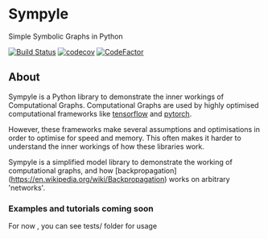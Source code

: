 # Sympyle 
Simple Symbolic Graphs in Python


[![Build Status](https://travis-ci.com/harveyslash/sympyle.svg?branch=master)](https://travis-ci.com/harveyslash/sympyle)
[![codecov](https://codecov.io/gh/harveyslash/Sympyle/branch/master/graph/badge.svg)](https://codecov.io/gh/harveyslash/Sympyle)
[![CodeFactor](https://www.codefactor.io/repository/github/harveyslash/sympyle/badge/master)](https://www.codefactor.io/repository/github/harveyslash/sympyle/overview/master)


## About
Sympyle is a Python library to demonstrate the inner workings of Computational
Graphs. Computational Graphs are used by highly optimised computational
frameworks like [tensorflow](https://tensorflow.org) and
[pytorch](https://pytorch.org).

However, these frameworks make several assumptions and optimisations in order
to optimise for speed and memory. This often makes it harder to understand
the inner workings of how these libraries work.

Sympyle is a simplified model library to demonstrate the working of
computational graphs, and how
[backpropagation] (https://en.wikipedia.org/wiki/Backpropagation)
works on arbitrary 'networks'.

### Examples and tutorials coming soon

For now , you can see tests/ folder for usage 
